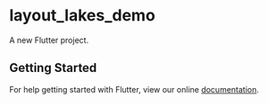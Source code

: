 # layout_lakes_demo

A new Flutter project.

## Getting Started

For help getting started with Flutter, view our online
[documentation](https://flutter.io/).
